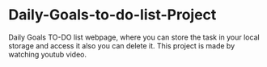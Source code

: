 # Daily-Goals-to-do-list-Project
Daily Goals TO-DO list webpage, where you can store the task in your local storage and access it also you can delete it. This project is made by watching youtub video.
